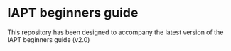 # IAPT beginners guide

This repository has been designed to accompany the latest version of the IAPT beginners guide (v2.0)
